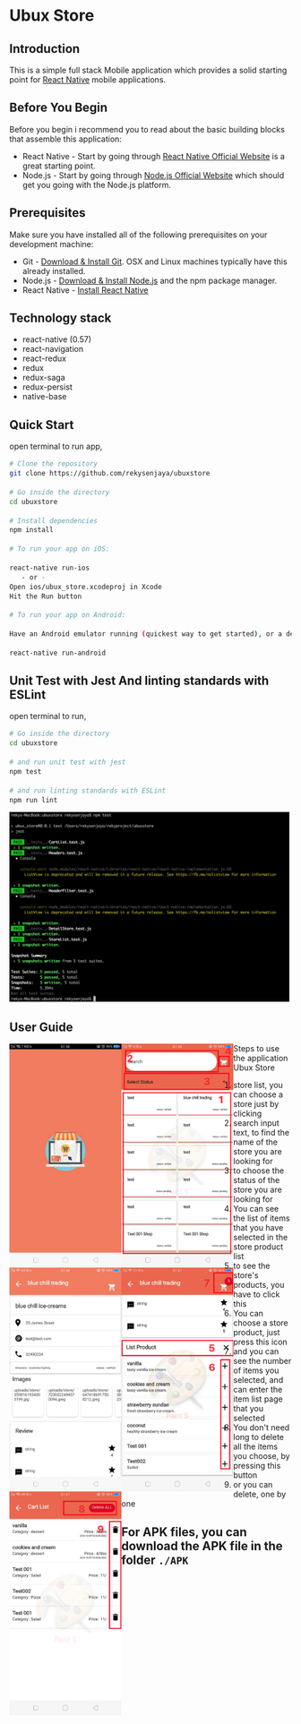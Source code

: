 # Ubux Store

## Introduction

This is a simple full stack Mobile application which provides a solid starting point for [React Native](https://facebook.github.io/react-native) mobile applications.

## Before You Begin

Before you begin i recommend you to read about the basic building blocks that assemble this application:
* React Native - Start by going through [React Native Official Website](https://facebook.github.io/react-native) is a great starting point.
* Node.js - Start by going through [Node.js Official Website](https://nodejs.org/en/) which should get you going with the Node.js platform.

## Prerequisites

Make sure you have installed all of the following prerequisites on your development machine:
* Git - [Download & Install Git](https://git-scm.com/downloads). OSX and Linux machines typically have this already installed.
* Node.js - [Download & Install Node.js](https://nodejs.org/en/download/) and the npm package manager.
* React Native - [Install React Native](https://facebook.github.io/react-native/docs/getting-started)

## Technology stack

 - react-native (0.57)
 - react-navigation
 - react-redux
 - redux
 - redux-saga
 - redux-persist
 - native-base

## Quick Start

open terminal to run app,

```bash
# Clone the repository
git clone https://github.com/rekysenjaya/ubuxstore

# Go inside the directory
cd ubuxstore

# Install dependencies
npm install

# To run your app on iOS:

react-native run-ios
   - or -
Open ios/ubux_store.xcodeproj in Xcode
Hit the Run button

# To run your app on Android:

Have an Android emulator running (quickest way to get started), or a device connected

react-native run-android
```
## Unit Test with Jest And linting standards with ESLint

open terminal to run,

```bash
# Go inside the directory
cd ubuxstore

# and run unit test with jest
npm test

# and run linting standards with ESLint
npm run lint
```

<img src="src/assets/images/unittest.png" data-canonical-src="src/assets/images/unittest.png" width="500"/>


## User Guide

<img src="src/assets/images/screen.jpeg" data-canonical-src="src/assets/images/screen.jpeg" style="float:left" width="200"/>
<img src="src/assets/images/guide_home.png" data-canonical-src="src/assets/images/guide_home.png" style="float:left" width="200"/>
<img src="src/assets/images/detail.jpeg" data-canonical-src="src/assets/images/detail.jpeg" style="float:left" width="200"/>
<img src="src/assets/images/guide_list.png" data-canonical-src="src/assets/images/guide_list.png" style="float:left" width="200"/>
<img src="src/assets/images/guide_cart.png" data-canonical-src="src/assets/images/guide_cart.png" style="float:left" width="200"/>

Steps to use the application Ubux Store
 1. store list, you can choose a store just by clicking
 2. search input text, to find the name of the store you are looking for
 3. to choose the status of the store you are looking for
 4. You can see the list of items that you have selected in the store product list
 5. to see the store's products, you have to click this
 6. You can choose a store product, just press this icon
 7. and you can see the number of items you selected, and can enter the item list page that you selected
 8. You don't need long to delete all the items you choose, by pressing this button
 9. or you can delete, one by one

## For APK files, you can download the APK file in the folder `./APK` 